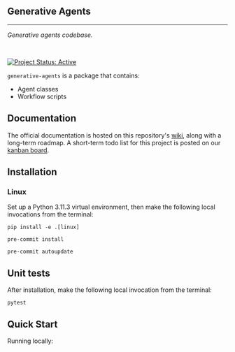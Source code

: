 ## Generative Agents

<hr>

*Generative agents codebase.*

<br>

[![Project Status: Active](https://www.repostatus.org/badges/latest/active.svg)](https://www.repostatus.org/#active)

`generative-agents` is a package that contains:

- Agent classes
- Workflow scripts

## Documentation

The official documentation is hosted on this repository's [wiki](), along with a long-term roadmap. A short-term todo list for this project is posted on our [kanban board]().


## Installation

### Linux

Set up a Python 3.11.3 virtual environment, then make the following local invocations from the terminal:

```
pip install -e .[linux]

pre-commit install

pre-commit autoupdate
```

## Unit tests

After installation, make the following local invocation from the terminal:
```
pytest
```

## Quick Start

Running locally:
```

```
